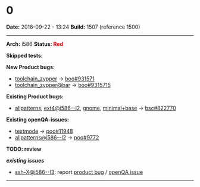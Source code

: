 # 0


**Date:** 2016-09-22 - 13:24
**Build:** 1507 (reference 1500)

---

**Arch:** i586
**Status: <span style="color: red;">Red</span>**

**Skipped tests:**



**New Product bugs:**

* [toolchain_zypper](https://openqa.opensuse.org/tests/384324 "Failed modules: install") -> [boo#931571](https://bugzilla.opensuse.org/show_bug.cgi?id=931571)
* [toolchain_zypper@bar](https://openqa.opensuse.org/tests/3843245 "Failed modules: install") -> [boo#9315715](https://bugzilla.opensuse.org/show_bug.cgi?id=9315715)


**Existing Product bugs:**

* [allpatterns](https://openqa.opensuse.org/tests/384333 "Failed modules: xterm"), [ext4@i586--l2](https://openqa.opensuse.org/tests/384634 "Failed modules: install_and_reboot"), [gnome](https://openqa.opensuse.org/tests/384344 "Failed modules: xterm"), [minimal+base](https://openqa.opensuse.org/tests/384329 "Failed modules: dns_srv") -> [bsc#822770](https://bugzilla.opensuse.org/show_bug.cgi?id=822770)


**Existing openQA-issues:**

* [textmode](https://openqa.opensuse.org/tests/384342 "Failed modules: dns_srv") -> [poo#11948](https://progress.opensuse.org/issues/11948)
* [allpatterns@i586--l2](https://openqa.opensuse.org/tests/384335) -> [poo#9772](https://progress.opensuse.org/issues/9772)


**TODO: review**

***existing issues***

* [ssh-X@i586--l3](https://openqa.opensuse.org/tests/384325 "Failed modules: bootloader_i586"): report [product bug](https://bugzilla.opensuse.org/enter_bug.cgi?product=openSUSE+Tumbleweed&component=Bootloader&short_desc=%5BBuild+1507%5D+openQA+test+fails+in+bootloader_i586&bug_file_loc=https%3A%2F%2Fopenqa.opensuse.org%2Ftests%2F384325%2Fmodules%2Fbootloader_i586%2Fsteps%2F11&comment=%23%23%23+Observation%0A%0AopenQA+test+in+scenario+opensuse-42.1-Gnome-DVD-i586-ssh-X%40i586--l3+fails+in%0Ahttps%3A%2F%2Fopenqa.opensuse.org%2Ftests%2F384325%2Fmodules%2Fbootloader_i586%2Fsteps%2F11%0Awith+failed+needles%3A+%5B%27bootloader_i586-yast2-windowborder-20160504%27%5D%0A%0A%0A%23%23+Reproducible%0A%0AFails+since+%28at+least%29+Build+%5B1494%5D%28https%3A%2F%2Fopenqa.opensuse.org%2Ftests%2F381889%29%0A%0A%0A%23%23+Expected+result%0A%0ALast+good%3A+%28unknown%29+%28or+more+recent%29%0A%0A%0A%23%23+Further+details%0A%0AAlways+latest+result+in+this+scenario%3A+%5Blatest%5D%28https%3A%2F%2Fopenqa.opensuse.org%2Ftests%2Flatest%3Fflavor%3DGnome-DVD%26version%3D42.1%26test%3Dssh-X%26machine%3Di586--l3%26distri%3Dopensuse%26arch%3Di586%29%0A) / [openQA issue](https://progress.opensuse.org/projects/openqatests/issues/new?issue%5Bsubject%5D=%5BBuild+1507%5D+test+bootloader_i586+fails&issue%5Bdescription%5D=%23%23%23+Observation%0A%0AopenQA+test+in+scenario+opensuse-42.1-Gnome-DVD-i586-ssh-X%40i586--l3+fails+in%0Ahttps%3A%2F%2Fopenqa.opensuse.org%2Ftests%2F384325%2Fmodules%2Fbootloader_i586%2Fsteps%2F11%0Awith+failed+needles%3A+%5B%27bootloader_i586-yast2-windowborder-20160504%27%5D%0A%0A%0A%23%23+Reproducible%0A%0AFails+since+%28at+least%29+Build+%5B1494%5D%28https%3A%2F%2Fopenqa.opensuse.org%2Ftests%2F381889%29%0A%0A%0A%23%23+Expected+result%0A%0ALast+good%3A+%28unknown%29+%28or+more+recent%29%0A%0A%0A%23%23+Further+details%0A%0AAlways+latest+result+in+this+scenario%3A+%5Blatest%5D%28https%3A%2F%2Fopenqa.opensuse.org%2Ftests%2Flatest%3Fflavor%3DGnome-DVD%26version%3D42.1%26test%3Dssh-X%26machine%3Di586--l3%26distri%3Dopensuse%26arch%3Di586%29%0A)



---
